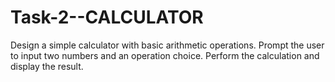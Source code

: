 # Task-2--CALCULATOR
Design a simple calculator with basic arithmetic operations.  Prompt the user to input two numbers and an operation choice.  Perform the calculation and display the result.
